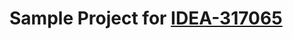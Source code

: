 # Sample Project for [IDEA-317065](https://youtrack.jetbrains.com/issue/IDEA-317065/cannot-find-symbol-error-for-references-to-classes-that-were-packaged-through-maven-jar-plugin-test-jar-goal)